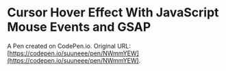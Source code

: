 # Cursor Hover Effect With JavaScript Mouse Events and GSAP

A Pen created on CodePen.io. Original URL: [https://codepen.io/suuneee/pen/NWmmYEW](https://codepen.io/suuneee/pen/NWmmYEW).

